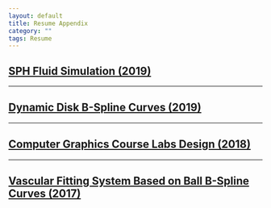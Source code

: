 ```yaml
---
layout: default
title: Resume Appendix
category: ""
tags: Resume
---
```


## [SPH Fluid Simulation (2019)][1]

***
## [Dynamic Disk B-Spline Curves (2019)][2]

***
## [Computer Graphics Course Labs Design (2018)][3]

***
## [Vascular Fitting System Based on Ball B-Spline Curves (2017)][4]

<!-- *** -->
<!-- ## 3D Ink Simulation Based on SPH (2016) -->



[1]: /2019/09/01/SPH-Fluid-Simulation
[2]: /2019/06/01/Dynamic-Disk-B-Spline-Curves
[3]: /2019/06/02/Computer-Graphics-Course-Labs-Design
[4]: /2018/06/01/Vascular-Fitting-System-Based-on-Ball-B-Spline-Curves
